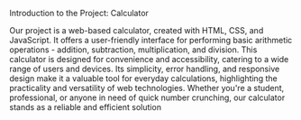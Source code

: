 
Introduction to the Project: Calculator

Our project is a web-based calculator, created with HTML, CSS, and JavaScript. It offers a user-friendly interface for performing basic arithmetic operations - addition, subtraction, multiplication, and division. This calculator is designed for convenience and accessibility, catering to a wide range of users and devices. Its simplicity, error handling, and responsive design make it a valuable tool for everyday calculations, highlighting the practicality and versatility of web technologies. Whether you're a student, professional, or anyone in need of quick number crunching, our calculator stands as a reliable and efficient solution